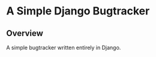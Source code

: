 A Simple Django Bugtracker
==========================

Overview
--------

A simple bugtracker written entirely in Django.
